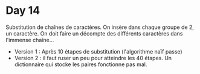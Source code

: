 # Day 14

Substitution de chaînes de caractères. On insère dans chaque groupe de 2, un caractère. On doit faire un décompte des différents caractères dans l'immense chaîne...

- Version 1 : Après 10 étapes de substitution (l'algorithme naïf passe)
- Version 2 : il faut ruser un peu pour atteindre les 40 étapes. Un dictionnaire qui stocke les paires fonctionne pas mal.